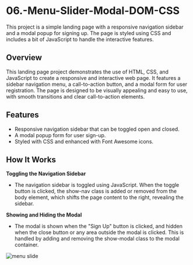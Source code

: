 # 06.-Menu-Slider-Modal-DOM-CSS
This project is a simple landing page with a responsive navigation sidebar and a modal popup for signing up. The page is styled using CSS and includes a bit of JavaScript to handle the interactive features.

## Overview
This landing page project demonstrates the use of HTML, CSS, and JavaScript to create a responsive and interactive web page. It features a sidebar navigation menu, a call-to-action button, and a modal form for user registration. The page is designed to be visually appealing and easy to use, with smooth transitions and clear call-to-action elements.

## Features
- Responsive navigation sidebar that can be toggled open and closed.
- A modal popup form for user sign-up.
- Styled with CSS and enhanced with Font Awesome icons.

## How It Works
**Toggling the Navigation Sidebar** 
- The navigation sidebar is toggled using JavaScript. When the toggle button is clicked, the show-nav class is added or removed from the body element, which shifts the page content to the right, revealing the sidebar.

**Showing and Hiding the Modal**
- The modal is shown when the "Sign Up" button is clicked, and hidden when the close button or any area outside the modal is clicked. This is handled by adding and removing the show-modal class to the modal container.
  
![menu slide](https://github.com/user-attachments/assets/2c665738-a5f0-4356-8ca3-6e1c15a472f8)


